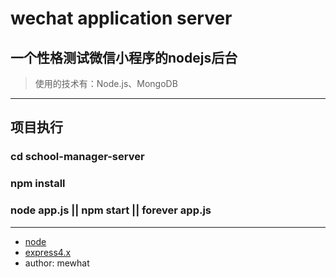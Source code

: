 
# wechat application server
## 一个性格测试微信小程序的nodejs后台

> 使用的技术有：Node.js、MongoDB

-------------------

## 项目执行
### cd school-manager-server
### npm install
### node app.js || npm start || forever app.js

-------------------

- [node](http://nodejs.cn/)
- [express4.x](http://www.expressjs.com.cn/)
- author: mewhat